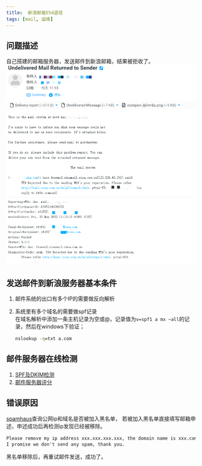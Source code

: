 ```yaml
---
title:  新浪邮箱554退信
tags: [mail, 运维]
---
```


## 问题描述
自己搭建的邮箱服务器，发送邮件到新浪邮箱，结果被拒收了。
![554][554]

## 发送邮件到新浪服务器基本条件
1. 邮件系统的出口有多个IP的需要做反向解析
2. 系统里有多个域名的需要做spf记录  
   在域名解析中添加一条主机记录为空或@，记录值为`v=spf1 a mx ~all`的记录，然后在windows下验证；

    ```bat
    nslookup -q=txt a.com
    ```

## 邮件服务器在线检测
1. [SPF及DKIM检测](https://www.appmaildev.com/cn/dkim)
2. [邮件服务器评分](https://www.mail-tester.com/)

## 错误原因
[spamhaus](https://check.spamhaus.org/)查询公网ip和域名是否被加入黑名单，
若被加入黑名单直接填写邮箱申述，申述成功后再检测ip发现已经被移除。

```txt
Please remove my ip address xxx.xxx.xxx.xxx, the domain name is xxx.com, 
I promise we don't send any spam, thank you. 
```

黑名单移除后，再重试邮件发送，成功了。

[554]: /assets/2022/05-13/554.png
